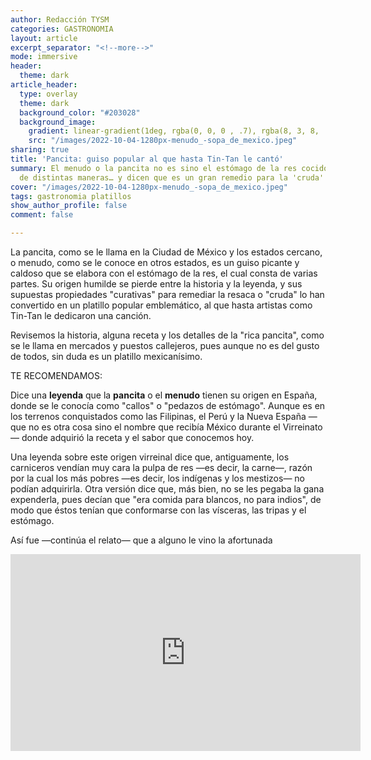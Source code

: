 ```yaml
---
author: Redacción TYSM
categories: GASTRONOMIA
layout: article
excerpt_separator: "<!--more-->"
mode: immersive
header:
  theme: dark
article_header:
  type: overlay
  theme: dark
  background_color: "#203028"
  background_image:
    gradient: linear-gradient(1deg, rgba(0, 0, 0 , .7), rgba(8, 3, 8, .9))
    src: "/images/2022-10-04-1280px-menudo_-sopa_de_mexico.jpeg"
sharing: true
title: 'Pancita: guiso popular al que hasta Tin-Tan le cantó'
summary: El menudo o la pancita no es sino el estómago de la res cocido y guisado
  de distintas maneras… y dicen que es un gran remedio para la 'cruda'
cover: "/images/2022-10-04-1280px-menudo_-sopa_de_mexico.jpeg"
tags: gastronomia platillos
show_author_profile: false
comment: false

---
```

La pancita, como se le llama en la Ciudad de México y los estados cercano, o menudo, como se le conoce en otros estados, es un guiso picante y caldoso que se elabora con el estómago de la res, el cual consta de varias partes. Su origen humilde se pierde entre la historia y la leyenda, y sus supuestas propiedades "curativas" para remediar la resaca o "cruda" lo han convertido en un platillo popular emblemático, al que hasta artistas como Tin-Tan le dedicaron una canción.

Revisemos la historia, alguna receta y los detalles de la "rica pancita", como se le llama en mercados y puestos callejeros, pues aunque no es del gusto de todos, sin duda es un platillo mexicanísimo.

TE RECOMENDAMOS:

Dice una **leyenda** que la **pancita** o el **menudo** tienen su origen en España, donde se le conocía como "callos" o "pedazos de estómago". Aunque es en los terrenos conquistados como las Filipinas, el Perú y la Nueva España —que no es otra cosa sino el nombre que recibía México durante el Virreinato— donde adquirió la receta y el sabor que conocemos hoy.

Una leyenda sobre este origen virreinal dice que, antiguamente, los carniceros vendían muy cara la pulpa de res —es decir, la carne—, razón por la cual los más pobres —es decir, los indígenas y los mestizos— no podían adquirirla. Otra versión dice que, más bien, no se les pegaba la gana expenderla, pues decían que "era comida para blancos, no para indios", de modo que éstos tenían que conformarse con las vísceras, las tripas y el estómago.

Así fue —continúa el relato— que a alguno le vino la afortunada

<iframe width="560" height="315" src="https://www.youtube.com/embed/uoN_7PVRrX4" title="YouTube video player" frameborder="0" allow="accelerometer; autoplay; clipboard-write; encrypted-media; gyroscope; picture-in-picture" allowfullscreen></iframe>